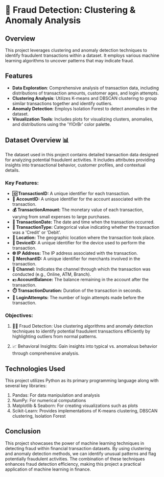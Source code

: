 # 🚨 Fraud Detection: Clustering & Anomaly Analysis

## Overview

This project leverages clustering and anomaly detection techniques to identify fraudulent transactions within a dataset. It employs various machine learning algorithms to uncover patterns that may indicate fraud.

## Features

- **Data Exploration**: Comprehensive analysis of transaction data, including distributions of transaction amounts, customer ages, and login attempts.
- **Clustering Analysis**: Utilizes K-means and DBSCAN clustering to group similar transactions together and identify outliers.
- **Anomaly Detection**: Employs Isolation Forest to detect anomalies in the dataset.
- **Visualization Tools**: Includes plots for visualizing clusters, anomalies, and distributions using the 'YlOrBr' color palette.

## Dataset Overview 📊

The dataset used in this project contains detailed transaction data designed for analyzing potential fraudulent activities. It includes attributes providing insights into transactional behavior, customer profiles, and contextual details.

### Key Features:
- **🆔 TransactionID:** A unique identifier for each transaction.
- **👤 AccountID:** A unique identifier for the account associated with the transaction.
- **💰 TransactionAmount:** The monetary value of each transaction, varying from small expenses to large purchases.
- **📅 TransactionDate:** The date and time when the transaction occurred.
- **🔄 TransactionType:** Categorical value indicating whether the transaction was a 'Credit' or 'Debit'.
- **📍 Location:** The geographic location where the transaction took place.
- **📱 DeviceID:** A unique identifier for the device used to perform the transaction.
- **🌐 IP Address:** The IP address associated with the transaction.
- **🏪 MerchantID:** A unique identifier for merchants involved in the transaction.
- **📡 Channel:** Indicates the channel through which the transaction was conducted (e.g., Online, ATM, Branch).
- **💵 AccountBalance:** The balance remaining in the account after the transaction.
- **⏱️ TransactionDuration:** Duration of the transaction in seconds.
- **🔐 LoginAttempts:** The number of login attempts made before the transaction.

### Objectives:
1. 🕵️‍♂️ Fraud Detection: Use clustering algorithms and anomaly detection techniques to identify potential fraudulent transactions efficiently by highlighting outliers from normal patterns.

2. 📈 Behavioral Insights: Gain insights into typical vs. anomalous behavior through comprehensive analysis.


## Technologies Used

This project utilizes Python as its primary programming language along with several key libraries:

1. Pandas: For data manipulation and analysis
2. NumPy: For numerical computations
3. Matplotlib & Seaborn: For creating visualizations such as plots
4. Scikit-Learn: Provides implementations of K-means clustering, DBSCAN clustering, Isolation Forest

## Conclusion

This project showcases the power of machine learning techniques in detecting fraud within financial transaction datasets. By using clustering and anomaly detection methods, we can identify unusual patterns and flag potentially fraudulent activities. The combination of these techniques enhances fraud detection efficiency, making this project a practical application of machine learning in finance.


